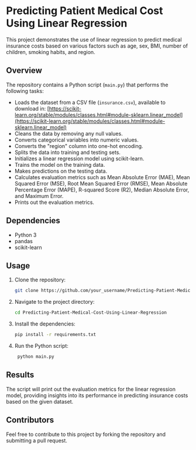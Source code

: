 # Predicting Patient Medical Cost Using Linear Regression

This project demonstrates the use of linear regression to predict medical insurance costs based on various factors such as age, sex, BMI, number of children, smoking habits, and region.

## Overview

The repository contains a Python script (`main.py`) that performs the following tasks:

- Loads the dataset from a CSV file (`insurance.csv`), available to download in: [https://scikit-learn.org/stable/modules/classes.html#module-sklearn.linear_model](https://scikit-learn.org/stable/modules/classes.html#module-sklearn.linear_model)
- Cleans the data by removing any null values.
- Converts categorical variables into numeric values.
- Converts the "region" column into one-hot encoding.
- Splits the data into training and testing sets.
- Initializes a linear regression model using scikit-learn.
- Trains the model on the training data.
- Makes predictions on the testing data.
- Calculates evaluation metrics such as Mean Absolute Error (MAE), Mean Squared Error (MSE), Root Mean Squared Error (RMSE), Mean Absolute Percentage Error (MAPE), R-squared Score (R2), Median Absolute Error, and Maximum Error.
- Prints out the evaluation metrics.

## Dependencies

- Python 3
- pandas
- scikit-learn

## Usage

1. Clone the repository:

   ```bash
   git clone https://github.com/your_username/Predicting-Patient-Medical-Cost-Using-Linear-Regression.git
    ```
2. Navigate to the project directory:

   ```bash
   cd Predicting-Patient-Medical-Cost-Using-Linear-Regression
   ```
3. Install the dependencies:

   ```bash
   pip install -r requirements.txt
   ```
4. Run the Python script:

   ```bash
    python main.py
    ```

## Results

The script will print out the evaluation metrics for the linear regression model, providing insights into its performance in predicting insurance costs based on the given dataset.

## Contributors

Feel free to contribute to this project by forking the repository and submitting a pull request.